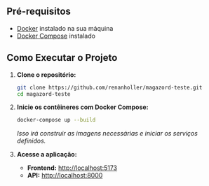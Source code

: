 ## Pré-requisitos

- [Docker](https://www.docker.com/get-started) instalado na sua máquina
- [Docker Compose](https://docs.docker.com/compose/install/) instalado

## Como Executar o Projeto

1. **Clone o repositório:**

   ```bash
   git clone https://github.com/renanholler/magazord-teste.git  
   cd magazord-teste
   ```

2. **Inicie os contêineres com Docker Compose:**

   ```bash
   docker-compose up --build
   ```
   *Isso irá construir as imagens necessárias e iniciar os serviços definidos.*

3. **Acesse a aplicação:**

   - **Frontend:** [http://localhost:5173](http://localhost:5173)
   - **API:** [http://localhost:8000](http://localhost:8000)
